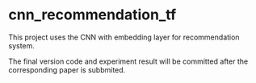 # cnn_recommendation_tf

This project uses the CNN with embedding layer for recommendation system.

The final version code and experiment result will be committed after the corresponding paper is subbmited.
